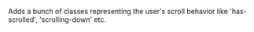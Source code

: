 Adds a bunch of classes representing the user's scroll behavior like 'has-scrolled', 'scrolling-down' etc.

